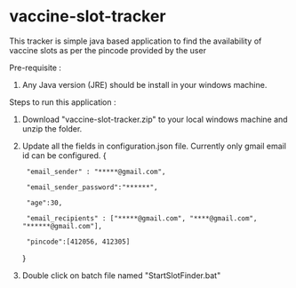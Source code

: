 # vaccine-slot-tracker
This tracker is simple java based application to find the availability of vaccine slots as per the pincode provided by the user   


Pre-requisite :
1. Any Java version (JRE) should be install in your windows machine.

Steps to run this application :
1. Download "vaccine-slot-tracker.zip" to your local windows machine and unzip the folder.

2. Update all the fields in configuration.json file. Currently only gmail email id can be configured. 
      {
      
        "email_sender" : "*****@gmail.com",
        
        "email_sender_password":"******",
        
        "age":30,
        
        "email_recipients" : ["*****@gmail.com", "****@gmail.com", "******@gmail.com"],
        
        "pincode":[412056, 412305]
     
     }
 
 3. Double click on batch file named "StartSlotFinder.bat"

